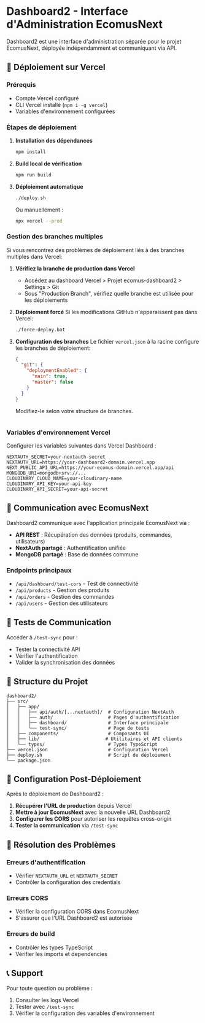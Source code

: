 # Dashboard2 - Interface d'Administration EcomusNext

Dashboard2 est une interface d'administration séparée pour le projet EcomusNext, déployée indépendamment et communiquant via API.

## 🚀 Déploiement sur Vercel

### Prérequis
- Compte Vercel configuré
- CLI Vercel installé (`npm i -g vercel`)
- Variables d'environnement configurées

### Étapes de déploiement

1. **Installation des dépendances**
   ```bash
   npm install
   ```

2. **Build local de vérification**
   ```bash
   npm run build
   ```

3. **Déploiement automatique**
   ```bash
   ./deploy.sh
   ```

   Ou manuellement :
   ```bash
   npx vercel --prod
   ```

### Gestion des branches multiples

Si vous rencontrez des problèmes de déploiement liés à des branches multiples dans Vercel:

1. **Vérifiez la branche de production dans Vercel**
   - Accédez au dashboard Vercel > Projet ecomus-dashboard2 > Settings > Git
   - Sous "Production Branch", vérifiez quelle branche est utilisée pour les déploiements

2. **Déploiement forcé**
   Si les modifications GitHub n'apparaissent pas dans Vercel:
   ```bash
   ./force-deploy.bat
   ```
   
3. **Configuration des branches**
   Le fichier `vercel.json` à la racine configure les branches de déploiement:
   ```json
   {
     "git": {
       "deploymentEnabled": {
         "main": true,
         "master": false
       }
     }
   }
   ```
   Modifiez-le selon votre structure de branches.
   ```

### Variables d'environnement Vercel

Configurer les variables suivantes dans Vercel Dashboard :

```env
NEXTAUTH_SECRET=your-nextauth-secret
NEXTAUTH_URL=https://your-dashboard2-domain.vercel.app
NEXT_PUBLIC_API_URL=https://your-ecomus-domain.vercel.app/api
MONGODB_URI=mongodb+srv://...
CLOUDINARY_CLOUD_NAME=your-cloudinary-name
CLOUDINARY_API_KEY=your-api-key
CLOUDINARY_API_SECRET=your-api-secret
```

## 🔗 Communication avec EcomusNext

Dashboard2 communique avec l'application principale EcomusNext via :

- **API REST** : Récupération des données (produits, commandes, utilisateurs)
- **NextAuth partagé** : Authentification unifiée
- **MongoDB partagé** : Base de données commune

### Endpoints principaux
- `/api/dashboard/test-cors` - Test de connectivité
- `/api/products` - Gestion des produits
- `/api/orders` - Gestion des commandes
- `/api/users` - Gestion des utilisateurs

## 🧪 Tests de Communication

Accéder à `/test-sync` pour :
- Tester la connectivité API
- Vérifier l'authentification
- Valider la synchronisation des données

## 📁 Structure du Projet

```
dashboard2/
├── src/
│   ├── app/
│   │   ├── api/auth/[...nextauth]/  # Configuration NextAuth
│   │   ├── auth/                    # Pages d'authentification
│   │   ├── dashboard/               # Interface principale
│   │   └── test-sync/               # Page de tests
│   ├── components/                  # Composants UI
│   ├── lib/                        # Utilitaires et API clients
│   └── types/                       # Types TypeScript
├── vercel.json                      # Configuration Vercel
├── deploy.sh                        # Script de déploiement
└── package.json
```

## 🔧 Configuration Post-Déploiement

Après le déploiement de Dashboard2 :

1. **Récupérer l'URL de production** depuis Vercel
2. **Mettre à jour EcomusNext** avec la nouvelle URL Dashboard2
3. **Configurer les CORS** pour autoriser les requêtes cross-origin
4. **Tester la communication** via `/test-sync`

## 🚨 Résolution des Problèmes

### Erreurs d'authentification
- Vérifier `NEXTAUTH_URL` et `NEXTAUTH_SECRET`
- Contrôler la configuration des credentials

### Erreurs CORS
- Vérifier la configuration CORS dans EcomusNext
- S'assurer que l'URL Dashboard2 est autorisée

### Erreurs de build
- Contrôler les types TypeScript
- Vérifier les imports et dependencies

## 📞 Support

Pour toute question ou problème :
1. Consulter les logs Vercel
2. Tester avec `/test-sync`
3. Vérifier la configuration des variables d'environnement

